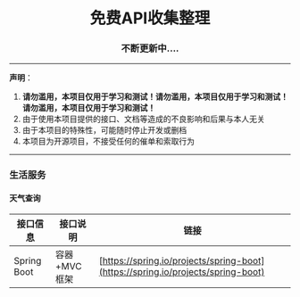 <h1 align="center">免费API收集整理</h1>

<h3 align="center">不断更新中....</h3> 

---

**声明**：

1. **请勿滥用，本项目仅用于学习和测试！请勿滥用，本项目仅用于学习和测试！请勿滥用，本项目仅用于学习和测试！**
2. 由于使用本项目提供的接口、文档等造成的不良影响和后果与本人无关
3. 由于本项目的特殊性，可能随时停止开发或删档
4. 本项目为开源项目，不接受任何的催单和索取行为

---



### 生活服务

#### 天气查询

接口信息 | 接口说明 | 链接
----|----|----
Spring Boot | 容器+MVC框架 | [https://spring.io/projects/spring-boot](https://spring.io/projects/spring-boot)
